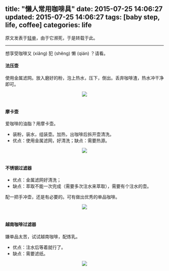 title: "懒人常用咖啡具"
date: 2015-07-25 14:06:27
updated: 2015-07-25 14:06:27
tags: [baby step, life, coffee]
categories: life
---

原文发表于[轻单](https://qdan.me/list/VUyyEZpuJz48iJfh?from=mylists)，由于它濒死，于是转载于此。

--------

想享受咖啡又 (xiâng) 犯 (shêng) 懒 (qián) ？请看。

#### 法压壶

使用金属滤网。放入磨好的粉，泡上热水，压下，倒出。丢弃咖啡渣，热水冲干净即可。

<div align=center>
<img src="http://daweih.github.io/images/coffee_qdan1.jpg">
</div>
<br>

#### 摩卡壶

爱咖啡的油脂？用摩卡壶。

- 装粉，装水，组装壶。加热，出咖啡后拆开壶清洗。
- 优点：使用金属滤网，好清洗；缺点：需要热源。

<div align=center>
<img src="http://daweih.github.io/images/coffee_qdan2.jpg">
</div>
<br>

#### 不锈钢过滤器

- 优点：金属滤网好清洗；
- 缺点：萃取不能一次完成（需要多次注水来萃取），需要有个注水的壶。

配一把手冲壶，还是有必要的。可有做出优秀的单品咖啡。

<div align=center>
<img src="http://daweih.github.io/images/coffee_qdan3.jpg">
</div>
<br>

#### 越南咖啡过滤器

嫌单品太苦，试试越南咖啡，配炼乳。

- 优点：注水后等着就行了。
- 缺点：需要滤纸。

<div align=center>
<img src="http://daweih.github.io/images/coffee_qdan4.jpg">
</div>
<br>

